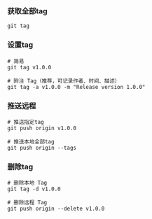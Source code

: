 ### 获取全部tag
```shell
git tag
```

### 设置tag
```shell
# 简易
git tag v1.0.0

# 附注 Tag（推荐，可记录作者、时间、描述）
git tag -a v1.0.0 -m "Release version 1.0.0"
```

### 推送远程
```shell
# 推送指定tag
git push origin v1.0.0

# 推送本地全部tag
git push origin --tags
```

### 删除tag
```shell
# 删除本地 Tag
git tag -d v1.0.0

# 删除远程 Tag
git push origin --delete v1.0.0
```